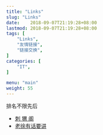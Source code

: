 ```yaml
---
title: "Links"
slug: "Links"
date:    2018-09-07T21:19:28+08:00
lastmod: 2018-09-07T21:19:28+08:00
tags: [
    "Links",
    "友情链接",
    "链接交换",
]
categories: [
    "IT",
]

menu: "main"
weight: 55
---
```


排名不限先后

* [刺 猬 阁](http://liuhaijiang.com/)
* [老徐有话要讲](https://bigger.ee/)
<!--more-->
